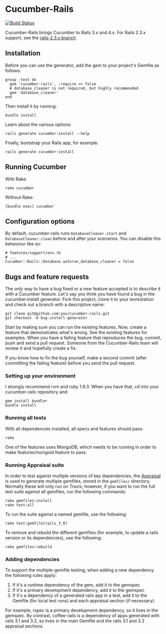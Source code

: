 # Cucumber-Rails

[![Build Status](https://secure.travis-ci.org/cucumber/cucumber-rails.png?branch=master)](http://travis-ci.org/cucumber/cucumber-rails)

Cucumber-Rails brings Cucumber to Rails 3.x and 4.x. For Rails 2.3.x support, see the [rails-2.3.x branch](https://github.com/cucumber/cucumber-rails/tree/rails-2.3.x). 

## Installation

Before you can use the generator, add the gem to your project's Gemfile as follows:

    group :test do
      gem 'cucumber-rails', :require => false
      # database_cleaner is not required, but highly recommended
      gem 'database_cleaner'
    end

Then install it by running:

    bundle install

Learn about the various options:

    rails generate cucumber:install --help

Finally, bootstrap your Rails app, for example:

    rails generate cucumber:install

## Running Cucumber

With Rake:

    rake cucumber

Without Rake:

    [bundle exec] cucumber
    
## Configuration options

By default, cucumber-rails runs `DatabaseCleaner.start` and `DatabaseCleaner.clean` before and after your scenarios. You can disable this behaviour like so:

    # features/support/env.rb
    # ...
    Cucumber::Rails::Database.autorun_database_cleaner = false

## Bugs and feature requests

The *only* way to have a bug fixed or a new feature accepted is to describe it with a Cucumber feature. Let's say you think you have found a bug in the cucumber:install generator. Fork this project, clone it to your workstation and check out a branch with a descriptive name:

    git clone git@github.com:you/cucumber-rails.git
    git checkout -b bug-install-generator

Start by making sure you can run the existing features. Now, create a feature that demonstrates what's wrong. See the existing features for examples. When you have a failing feature that reproduces the bug, commit, push and send a pull request. Someone from the Cucumber-Rails team will review it and hopefully create a fix.

If you know how to fix the bug yourself, make a second commit (after committing the failing feature) before you send the pull request.

### Setting up your environment

I strongly recommend rvm and ruby 1.9.3. When you have that, cd into your cucumber-rails repository and:

    gem install bundler
    bundle install

### Running all tests

With all dependencies installed, all specs and features should pass:

    rake

One of the features uses MongoDB, which needs to be running in order to make features/mongoid.feature to pass.

### Running Appraisal suite

In order to test against multiple versions of key dependencies, the [Appraisal](https://github.com/thoughtbot/appraisal) is used to generate multiple gemfiles, stored in the `gemfiles/` directory. Normally these will only run on Travis; however, if you want to run the full test suite against all gemfiles, run the following commands:

    rake gemfiles:install
    rake test:all

To run the suite against a named gemfile, use the following:

    rake test:gemfile[rails_3_0]

To remove and rebuild the different gemfiles (for example, to update a rails version or its dependencies), use the following:

    rake gemfiles:rebuild

### Adding dependencies

To support the multiple-gemfile testing, when adding a new dependency the following rules apply:

1. If it's a runtime dependency of the gem, add it to the gemspec
2. If it's a primary development dependency, add it to the gemspec
3. If it's a dependency of a generated rails app in a test, add it to the Gemfile (for local test runs) and each appraisal section (if necessary).

For example, rspec is a primary development dependency, so it lives in the gemspec. By contrast, coffee-rails is a dependency of apps generated with rails 3.1 and 3.2, so lives in the main Gemfile and the rails 3.1 and 3.2 appraisal sections.
